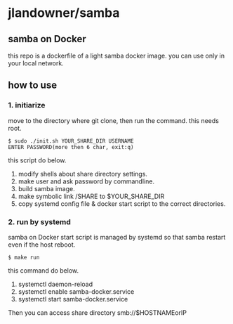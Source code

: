 # jlandowner/samba
## samba on Docker
this repo is a dockerfile of a light samba docker image.
you can use only in your local network.

## how to use
### 1. initiarize
move to the directory where git clone, then run the command.
this needs root.
```
$ sudo ./init.sh YOUR_SHARE_DIR USERNAME
ENTER PASSWORD(more then 6 char, exit:q)
```
this script do below.
 1. modify shells about share directory settings.
 2. make user and ask password by commandline.
 3. build samba image.
 4. make symbolic link /SHARE to $YOUR_SHARE_DIR
 5. copy systemd config file & docker start script to the correct directories.

### 2. run by systemd
samba on Docker start script is managed by systemd so that samba restart even if the host reboot.
```
$ make run
```
this command do below.
 1. systemctl daemon-reload
 2. systemctl enable samba-docker.service
 3. systemctl start samba-docker.service
 
Then you can access share directory smb://$HOSTNAMEorIP

